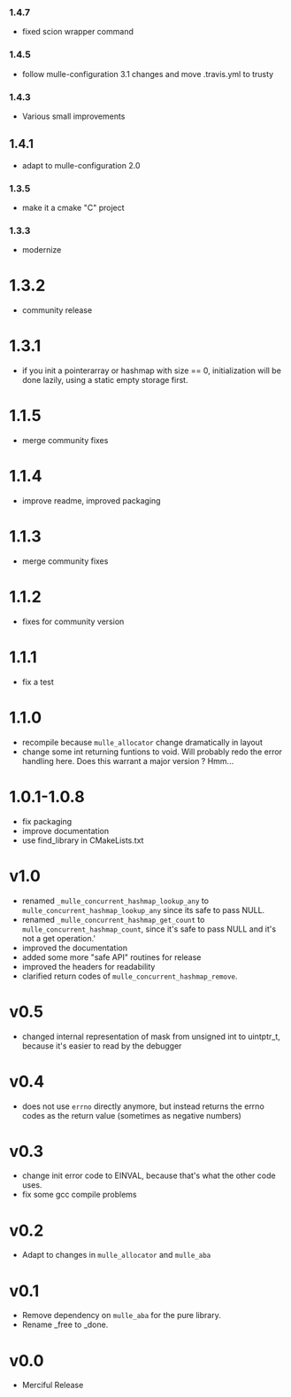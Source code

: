 ### 1.4.7

* fixed scion wrapper command

### 1.4.5

* follow mulle-configuration 3.1 changes and move .travis.yml to trusty

### 1.4.3

* Various small improvements

## 1.4.1

* adapt to mulle-configuration 2.0


### 1.3.5

* make it a cmake "C" project

### 1.3.3

* modernize


1.3.2
===

* community release


1.3.1
===

* if you init a pointerarray or hashmap with size == 0, initialization will be
done lazily, using a static empty storage first.

1.1.5
===

* merge community fixes

1.1.4
===

* improve readme, improved packaging

1.1.3
===

* merge community fixes

1.1.2
===

* fixes for community version

1.1.1
===

* fix a test

1.1.0
===

* recompile because `mulle_allocator` change dramatically in layout
* change some int returning funtions to void. Will probably redo the error
handling here. Does this warrant a major version ? Hmm...


1.0.1-1.0.8
===

* fix packaging
* improve documentation
* use find_library in CMakeLists.txt


# v1.0

* renamed `_mulle_concurrent_hashmap_lookup_any` to `mulle_concurrent_hashmap_lookup_any` since its safe to pass NULL.
* renamed `_mulle_concurrent_hashmap_get_count` to `mulle_concurrent_hashmap_count`,
since it's safe to pass NULL and it's not a get operation.'
* improved the documentation
* added  some more "safe API" routines for release
* improved the headers for readability
* clarified return codes of `mulle_concurrent_hashmap_remove`.

# v0.5

* changed internal representation of mask from unsigned int to uintptr_t,
  because it's easier to read by the debugger

# v0.4

* does not use `errno` directly anymore, but instead returns the errno codes
  as the return value (sometimes as negative numbers)

# v0.3

* change init error code to EINVAL, because that's what the other code uses.
* fix some gcc compile problems

# v0.2

* Adapt to changes in `mulle_allocator` and `mulle_aba`

# v0.1

* Remove dependency on `mulle_aba` for the pure library.
* Rename _free to _done.

# v0.0

* Merciful Release
